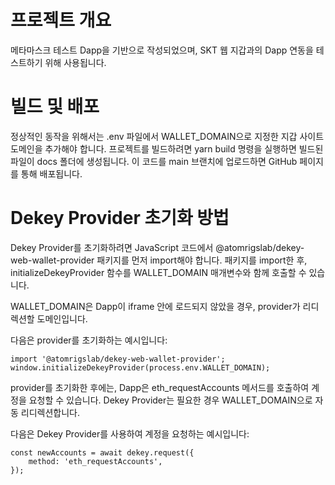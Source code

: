 # 프로젝트 개요
메타마스크 테스트 Dapp을 기반으로 작성되었으며, SKT 웹 지갑과의 Dapp 연동을 테스트하기 위해 사용됩니다. 

# 빌드 및 배포
정상적인 동작을 위해서는 .env 파일에서 WALLET_DOMAIN으로 지정한 지갑 사이트 도메인을 추가해야 합니다.
프로젝트를 빌드하려면 yarn build 명령을 실행하면 빌드된 파일이 docs 폴더에 생성됩니다. 이 코드를 main 브랜치에 업로드하면 GitHub 페이지를 통해 배포됩니다.

# Dekey Provider 초기화 방법

Dekey Provider를 초기화하려면 JavaScript 코드에서 @atomrigslab/dekey-web-wallet-provider 패키지를 먼저 import해야 합니다. 패키지를 import한 후, initializeDekeyProvider 함수를 WALLET_DOMAIN 매개변수와 함께 호출할 수 있습니다.

WALLET_DOMAIN은 Dapp이 iframe 안에 로드되지 않았을 경우, provider가 리디렉션할 도메인입니다.

다음은 provider를 초기화하는 예시입니다:

```
import '@atomrigslab/dekey-web-wallet-provider';
window.initializeDekeyProvider(process.env.WALLET_DOMAIN);
```

provider를 초기화한 후에는, Dapp은 eth_requestAccounts 메서드를 호출하여 계정을 요청할 수 있습니다. Dekey Provider는 필요한 경우 WALLET_DOMAIN으로 자동 리디렉션합니다.

다음은 Dekey Provider를 사용하여 계정을 요청하는 예시입니다:

```
const newAccounts = await dekey.request({
    method: 'eth_requestAccounts',
});
```

